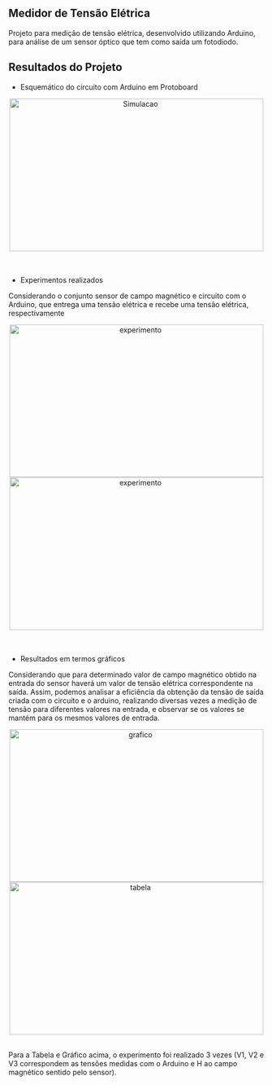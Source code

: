 ## Medidor de Tensão Elétrica

Projeto para medição de tensão elétrica, desenvolvido utilizando Arduino, para análise de um sensor óptico que tem como saída um fotodiodo.

## Resultados do Projeto

- Esquemático do circuito com Arduino em Protoboard

<div align="center">
<img align="center" alt="Simulacao" height="300" width="500" src="https://user-images.githubusercontent.com/113054956/230796575-fc996b8e-7095-4ac9-b35b-53ff4c338755.png">
</div> </br></br>

- Experimentos realizados 

Considerando o conjunto sensor de campo magnético e circuito com o Arduino, que entrega uma tensão elétrica e recebe uma tensão elétrica, respectivamente

<div align="center">

<img align="center" alt="experimento" height="300" width="500" src="https://user-images.githubusercontent.com/113054956/230797146-1297281e-0907-4370-b32b-03679494214f.jpeg">

<img align="center" alt="experimento" height="300" width="500" src="https://user-images.githubusercontent.com/113054956/230797147-e9267bb9-de65-4e2f-868c-4759031738cc.jpeg">

</div></br></br>

- Resultados em termos gráficos

Considerando que para determinado valor de campo magnético obtido na entrada do sensor haverá um valor de tensão elétrica correspondente na saída. Assim, podemos analisar a eficiência da obtenção da tensão de saída criada com o circuito e o arduino, realizando diversas vezes a medição de tensão para diferentes valores na entrada, e observar se os valores se mantém para os mesmos valores de entrada.

<div align="center">

<img align="center" alt="grafico" height="300" width="500" src="https://user-images.githubusercontent.com/113054956/230797296-0a3b239b-e87d-43a6-ad3e-8e7da634817b.png">

<img align="center" alt="tabela" height="300" width="500" src="https://user-images.githubusercontent.com/113054956/230797298-0a7afc4a-1a98-44f9-ac59-3649b67591cc.png">

</div></br>

Para a Tabela e Gráfico acima, o experimento foi realizado 3 vezes (V1, V2 e V3 correspondem as tensões medidas com o Arduino e H ao campo magnético sentido pelo sensor).

